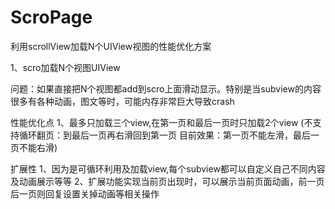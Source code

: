 # ScroPage
利用scrollView加载N个UIView视图的性能优化方案

1、scro加载N个视图UIView

问题：如果直接把N个视图都add到scro上面滑动显示。特别是当subview的内容很多有各种动画，图文等时，可能内存非常巨大导致crash

性能优化点
1、最多只加载三个view,在第一页和最后一页时只加载2个view (不支持循环翻页：到最后一页再右滑回到第一页  目前效果：第一页不能左滑，最后一页不能右滑)

扩展性
1、因为是可循环利用及加载view,每个subview都可以自定义自己不同内容及动画展示等等
2、扩展功能实现当前页出现时，可以展示当前页面动画，前一页后一页则回复设置关掉动画等相关操作

